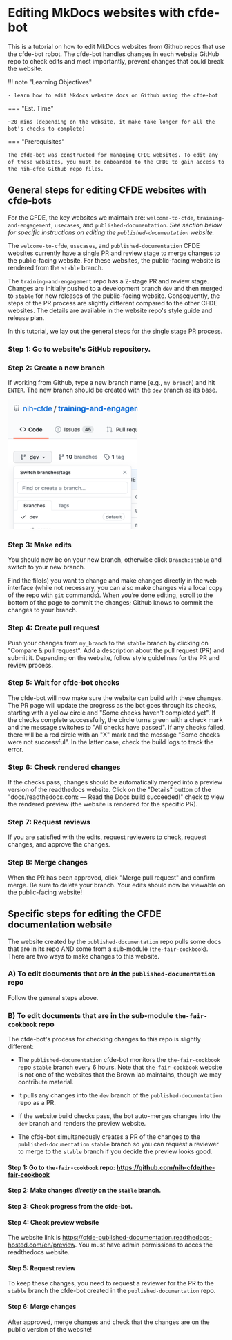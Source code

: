 # Editing MkDocs websites with cfde-bot

This is a tutorial on how to edit MkDocs websites from Github repos that use the cfde-bot robot. The cfde-bot handles changes in each website GitHub repo to check  edits and most importantly, prevent changes that could break the website.

!!! note "Learning Objectives"

    - learn how to edit Mkdocs website docs on Github using the cfde-bot

=== "Est. Time"
    
    ~20 mins (depending on the website, it make take longer for all the bot's checks to complete)

=== "Prerequisites"
    
    The cfde-bot was constructed for managing CFDE websites. To edit any of these websites, you must be onboarded to the CFDE to gain access to the nih-cfde Github repo files. 

## General steps for editing CFDE websites with cfde-bots

For the CFDE, the key websites we maintain are: `welcome-to-cfde`, `training-and-engagement`, `usecases`, and `published-documentation`. *See section below for specific instructions on editing the `published-documentation` website.*
    
The `welcome-to-cfde`, `usecases`, and `published-documentation` CFDE websites currently have a single PR and review stage to merge changes to the public-facing website. For these websites, the public-facing website is rendered from the `stable` branch.
    
The `training-and-engagement` repo has a 2-stage PR and review stage. Changes are initially pushed to a development branch `dev` and then merged to `stable` for new releases of the public-facing website. Consequently, the steps of the PR process are slightly different compared to the other CFDE websites. The details are available in the website repo's style guide and release plan. 
    
In this tutorial, we lay out the general steps for the single stage PR process.

### Step 1: Go to website's GitHub repository.

### Step 2: Create a new branch

If working from Github, type a new branch name (e.g., `my_branch`) and hit `ENTER`. The new branch should be created with the `dev` branch as its base.

<img src="../images/github-new-branch.png" title="create new github branch" width="300" height="300">

### Step 3: Make edits

You should now be on your new branch, otherwise click `Branch:stable` and switch to your new branch. 

Find the file(s) you want to change and make changes directly in the web interface (while not necessary, you can also make changes via a local copy of the repo with `git` commands). When you’re done editing, scroll to the bottom of the page to commit the changes; Github knows to commit the changes to your branch.

### Step 4: Create pull request

Push your changes from `my_branch` to the `stable` branch by clicking on "Compare & pull request". Add a description about the pull request (PR) and submit it. Depending on the website, follow style guidelines for the PR and review process.

### Step 5: Wait for cfde-bot checks

The cfde-bot will now make sure the website can build with these changes. The PR page will update the progress as the bot goes through its checks, starting with a yellow circle and "Some checks haven't completed yet". If the checks complete successfully, the circle turns green with a check mark and the message switches to "All checks have passed". If any checks failed, there will be a red circle with an "X" mark and the message "Some checks were not successful". In the latter case, check the build logs to track the error.

### Step 6: Check rendered changes

If the checks pass, changes should be automatically merged into a preview version of the readthedocs website. Click on the "Details" button of the "docs/readthedocs.com:<Github repo> — Read the Docs build succeeded!" check to view the rendered preview (the website is rendered for the specific PR).

### Step 7: Request reviews

If you are satisfied with the edits, request reviewers to check, request changes, and approve the changes. 

### Step 8: Merge changes

When the PR has been approved, click "Merge pull request" and confirm merge. Be sure to delete your branch. Your edits should now be viewable on the public-facing website!

## Specific steps for editing the CFDE documentation website

The website created by the `published-documentation` repo pulls some docs that are in its repo AND some from a sub-module (`the-fair-cookbook`). There are two ways to make changes to this website.

### A) **To edit documents that are *in* the `published-documentation` repo**

Follow the general steps above.

### B) **To edit documents that are in the sub-module `the-fair-cookbook` repo**

The cfde-bot's process for checking changes to this repo is slightly different:

- The `published-documentation` cfde-bot monitors the `the-fair-cookbook` repo `stable` branch every 6 hours. Note that `the-fair-cookbook` website is not one of the websites that the Brown lab maintains, though we may contribute material.

- It pulls any changes into the `dev` branch of the `published-documentation` repo as a PR.

- If the website build checks pass, the bot auto-merges changes into the `dev` branch and renders the preview website.

- The cfde-bot simultaneously creates a PR of the changes to the `published-documentation` `stable` branch so you can request a reviewer to merge to the `stable` branch if you decide the preview looks good.

#### Step 1: Go to `the-fair-cookbook` repo: https://github.com/nih-cfde/the-fair-cookbook

#### Step 2: Make changes *directly* on the `stable` branch.

#### Step 3: Check progress from the cfde-bot.

#### Step 4: Check preview website

The website link is https://cfde-published-documentation.readthedocs-hosted.com/en/preview. You must have admin permissions to acces the readthedocs website.

#### Step 5: Request review 

To keep these changes, you need to request a reviewer for the PR to the `stable` branch the cfde-bot created in the `published-documentation` repo. 

#### Step 6: Merge changes

After approved, merge changes and check that the changes are on the public version of the website!
